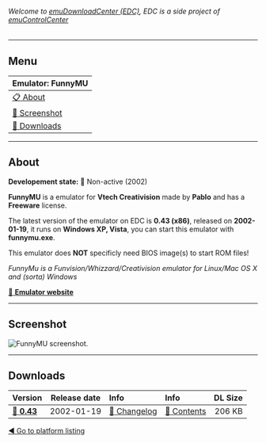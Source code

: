 ###### Welcome to [emuDownloadCenter (EDC)](https://github.com/PhoenixInteractiveNL/emuDownloadCenter/wiki/), EDC is a side project of [emuControlCenter](https://github.com/PhoenixInteractiveNL/emuControlCenter/wiki/)
***
## Menu
| **Emulator: FunnyMU** |
|:---------|
| [:clipboard: About](#about) |
| [:sunrise: Screenshot](#screenshot) |
| [:floppy_disk: Downloads](#downloads) |
***
## About
**Developement state:** :red_circle: Non-active (2002)

**FunnyMU** is a emulator for **Vtech Creativision** made by **Pablo** and has a **Freeware** license.

The latest version of the emulator on EDC is **0.43 (x86)**, released on **2002-01-19**, it runs on **Windows XP, Vista**, you can start this emulator with **funnymu.exe**.

This emulator does **NOT** specificly need BIOS image(s) to start ROM files!

_FunnyMu is a Funvision/Whizzard/Creativision emulator for Linux/Mac OS X and (sorta) Windows_

[:link: **Emulator website**](http://www.lemoncube.com/26.html)
***
## Screenshot
![](https://raw.githubusercontent.com/PhoenixInteractiveNL/emuDownloadCenter/master/hooks/funnymu/emulator_screenshot_01.jpg "FunnyMU screenshot.")
***
## Downloads
| Version  | Release date  | Info       | Info       | DL Size    |
|:---------|:-------------:|:-----------|:-----------|-----------:|
| [:floppy_disk: **0.43**](https://github.com/PhoenixInteractiveNL/edc-repo0001/raw/master/funnymu/0.43.7z) | 2002-01-19 | [:page_facing_up: Changelog](https://github.com/PhoenixInteractiveNL/edc-repo0001/blob/master/funnymu/0.43_changelog.txt) | [:mag_right: Contents](https://github.com/PhoenixInteractiveNL/edc-repo0001/blob/master/funnymu/0.43_contents.txt) | 206 KB |

[:arrow_backward: Go to platform listing](https://github.com/PhoenixInteractiveNL/emuDownloadCenter/wiki/EDC-Platform-List)
